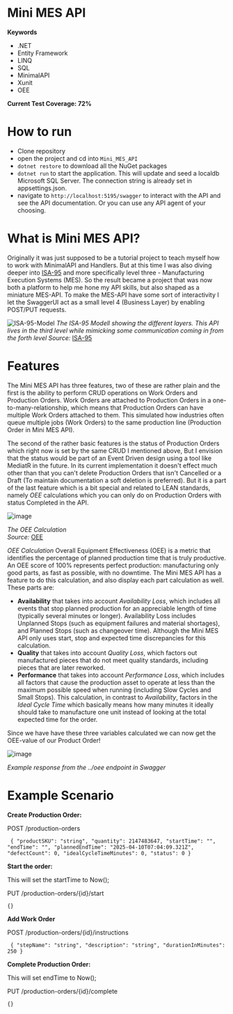 # Mini MES API

**Keywords**
- .NET
- Entity Framework
- LINQ
- SQL
- MinimalAPI
- Xunit
- OEE

**Current Test Coverage: 72%**

# How to run

- Clone repository
- open the project and cd into `Mini_MES_API`
- `dotnet restore` to download all the NuGet packages
- `dotnet run` to start the application. This will update and seed a localdb Microsoft SQL Server. The connection string is already set in appsettings.json.
- navigate to `http://localhost:5195/swagger` to interact with the API and see the API documentation. Or you can use any API agent of your choosing.


# What is Mini MES API?

Originally it was just supposed to be a tutorial project to teach myself how to work with MinimalAPI and Handlers. But at this time I was also diving deeper into [ISA-95](https://www.isa.org/standards-and-publications/isa-standards/isa-95-standard) and more specifically level three - Manufacturing Execution Systems (MES). So the result became a project that was now both a platform to help me hone my API skills, but also shaped as a miniature MES-API. To make the MES-API have some sort of interactivity I let the SwaggerUI act as a small level 4 (Business Layer) by enabling POST/PUT requests.

![ISA-95-Model](https://github.com/user-attachments/assets/229f4401-9015-4783-890e-8572f4a6cdaf)
*The ISA-95 Modell showing the different layers. This API lives in the third level while mimicking some communication coming in from the forth level*
*Source:* [ISA-95](https://www.isa.org/standards-and-publications/isa-standards/isa-95-standard)

# Features

The Mini MES API has three features, two of these are rather plain and the first is the ability to perform CRUD operations on Work Orders and Production Orders. Work Orders are attached to Production Orders in a one-to-many-relationship, which means that Production Orders can have multiple Work Orders attached to them. This simulated how industries often queue multiple jobs (Work Orders) to the same production line (Production Order in Mini MES API).

The second of the rather basic features is the status of Production Orders which right now is set by the same CRUD I mentioned above, But I envision that the status would be part of an Event Driven design using a tool like MediatR in the future. In its current implementation it doesn't effect much other than that you can't delete Production Orders that isn't Cancelled or a Draft (To maintain documentation a soft deletion is preferred). But it is a part of the last feature which is a bit special and related to LEAN standards, namely *OEE* calculations which you can only do on Production Orders with status Completed in the API.

![image](https://github.com/user-attachments/assets/9d0b8a44-1a52-4e13-8307-7bd87e1caf6b)

*The OEE Calculation*                                                                                                                                                                   
*Source:* [OEE](https://www.leanproduction.com/oee/)


*OEE Calculation*
Overall Equipment Effectiveness (OEE) is a metric that identifies the percentage of planned production time that is truly productive. An OEE score of 100% represents perfect production: manufacturing only good parts, as fast as possible, with no downtime. The Mini MES API has a feature to do this calculation, and also display each part calculation as well. These parts are: 
- **Availability** that takes into account *Availability Loss*, which includes all events that stop planned production for an appreciable length of time (typically several minutes or longer). Availability Loss includes Unplanned Stops (such as equipment failures and material shortages), and Planned Stops (such as changeover time). Although the Mini MES API only uses start, stop and expected time discrepancies for this calculation.
- **Quality** that takes into account *Quality Loss*, which factors out manufactured pieces that do not meet quality standards, including pieces that are later reworked.
- **Performance** that takes into account *Performance Loss*, which includes all factors that cause the production asset to operate at less than the maximum possible speed when running (including Slow Cycles and Small Stops). This calculation, in contrast to *Availability*, factors in the *Ideal Cycle Time* which basically means how many minutes it ideally should take to manufacture one unit instead of looking at the total expected time for the order.

Since we have have these three variables calculated we can now get the OEE-value of our Product Order!

![image](https://github.com/user-attachments/assets/b495a034-18f9-4b82-87e3-5eddec565093)

*Example response from the ../oee endpoint in Swagger*

# Example Scenario

**Create Production Order:**

POST /production-orders

`
{
  "productSKU": "string",
  "quantity": 2147483647,
  "startTime": "",
  "endTime": "",
  "plannedEndTime": "2025-04-10T07:04:09.321Z",
  "defectCount": 0,
  "idealCycleTimeMinutes": 0,
  "status": 0
}`


**Start the order:**

This will set the startTime to Now();

PUT /production-orders/{id}/start


`{}`


**Add Work Order**

POST /production-orders/{id}/instructions

`
{
  "stepName": "string",
  "description": "string",
  "durationInMinutes": 250
}`


**Complete Production Order:**

This will set endTime to Now();

PUT /production-orders/{id}/complete

`{}`
